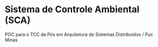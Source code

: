 # Sistema de Controle Ambiental (SCA)
POC para o TCC da Pós em Arquitetura de Sistemas Distribuidos / Puc Minas

